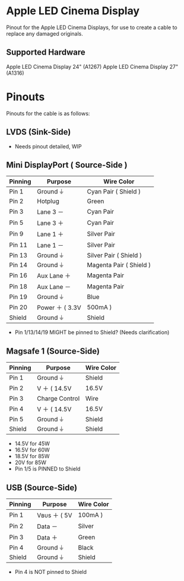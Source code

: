 # Apple LED Cinema Display
Pinout for the Apple LED Cinema Displays, for use to create a cable to replace any damaged originals.

## Supported Hardware
Apple LED Cinema Display 24" (A1267)
Apple LED Cinema Display 27" (A1316)

# Pinouts
Pinouts for the cable is as follows:

## LVDS (Sink-Side)
* Needs pinout detailed, WIP

## Mini DisplayPort ( Source-Side )
Pinning | Purpose | Wire Color
------- | ------- | ----------
Pin 1 | Ground ⏚ | Cyan Pair ( Shield )
Pin 2 | Hotplug | Green
Pin 3 | Lane 3 － | Cyan Pair
Pin 5 | Lane 3 ＋ | Cyan Pair
Pin 9 | Lane 1 ＋ | Silver Pair
Pin 11 | Lane 1 － | Silver Pair
Pin 13 | Ground ⏚ | Silver Pair ( Shield )
Pin 14 | Ground ⏚ | Magenta Pair ( Shield )
Pin 16 | Aux Lane ＋ | Magenta Pair
Pin 18 | Aux Lane － | Magenta Pair
Pin 19 | Ground ⏚ | Blue
Pin 20 | Power ＋ ( 3.3V | 500mA ) | Red
Shield | Ground ⏚ | Shield

  * Pin 1/13/14/19 MIGHT be pinned to Shield? (Needs clarification)

## Magsafe 1 (Source-Side)
Pinning | Purpose | Wire Color
------- | ------- | ----------
Pin 1 | Ground ⏚ | Shield
Pin 2 | V ＋ ( 14.5V | 16.5V | 18.5V | 20V ) | White (Core)
Pin 3 | Charge Control | Wire
Pin 4 | V ＋ ( 14.5V | 16.5V | 18.5V | 20V ) | White (Core)
Pin 5 | Ground ⏚ | Shield
Shield | Ground ⏚ | Shield

  * 14.5V for 45W
  * 16.5V for 60W
  * 18.5V for 85W
  * 20V for 85W
  * Pin 1/5 is PINNED to Shield

## USB (Source-Side)
Pinning | Purpose | Wire Color
------- | ------- | ----------
Pin 1 | Vʙᴜs ＋ ( 5V | 100mA ) | Red
Pin 2 | Data － | Silver
Pin 3 | Data ＋ | Green
Pin 4 | Ground ⏚ | Black
Shield | Ground ⏚ | Shield

  * Pin 4 is NOT pinned to Shield
